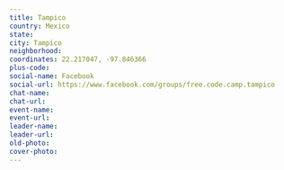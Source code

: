 ```yaml
---
title: Tampico
country: Mexico
state: 
city: Tampico
neighborhood: 
coordinates: 22.217047, -97.846366
plus-code:
social-name: Facebook
social-url: https://www.facebook.com/groups/free.code.camp.tampico
chat-name:
chat-url:
event-name:
event-url:
leader-name:
leader-url:
old-photo: 
cover-photo:
---
```

